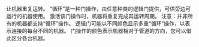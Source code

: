 <lore>
让机器重复运转。
</lore>
<no_lore>
“循环”是一种门操作，由任意种类的逻辑门提供，可供旁边可运行的机器使用。
</no_lore>

<chapter name="行为"/>
激活该门操作时，机器将重复完成其运转周期。
注意：并非所有的机器都支持“循环”操作。

<chapter name="门操作方向"/>
逻辑门可能以不同颜色显示多重“循环”操作，以表示连接的每台不同的机器。
门操作的颜色表示机器相对于管道的方向，您可以借此区分各台机器。
